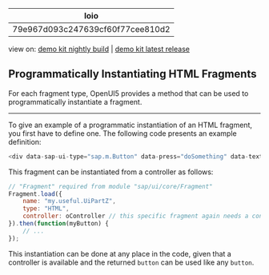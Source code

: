 <!-- loio79e967d093c247639cf60f77cee810d2 -->

| loio |
| -----|
| 79e967d093c247639cf60f77cee810d2 |

<div id="loio">

view on: [demo kit nightly build](https://openui5nightly.hana.ondemand.com/#/topic/79e967d093c247639cf60f77cee810d2) | [demo kit latest release](https://openui5.hana.ondemand.com/#/topic/79e967d093c247639cf60f77cee810d2)</div>

## Programmatically Instantiating HTML Fragments

For each fragment type, OpenUI5 provides a method that can be used to programmatically instantiate a fragment.

***

To give an example of a programmatic instantiation of an HTML fragment, you first have to define one. The following code presents an example definition:

``` js
<div data-sap-ui-type="sap.m.Button" data-press="doSomething" data-text="Hello World"></div>
```

This fragment can be instantiated from a controller as follows:

``` js
// "Fragment" required from module "sap/ui/core/Fragment"
Fragment.load({
    name: "my.useful.UiPartZ",
    type: "HTML",
    controller: oController // this specific fragment again needs a controller 
}).then(function(myButton) {
    // ...
});
```

This instantiation can be done at any place in the code, given that a controller is available and the returned `button` can be used like any `button`.

